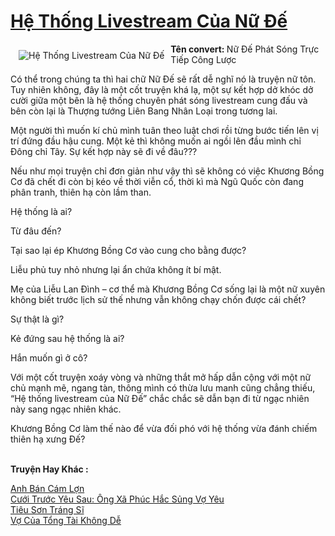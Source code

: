 <a href="https://utruyen.com/he-thong-livestream-cua-nu-de/16902/" title="Hệ Thống Livestream Của Nữ Đế"><h1>Hệ Thống Livestream Của Nữ Đế</h1></a><div style="display:table"><img align="right" style="float: left; padding: 10px;" src="https://utruyen.com/images/story/200x260/he-thong-livestream-cua-nu-de.jpg" alt="Hệ Thống Livestream Của Nữ Đế"><b>Tên convert: </b>Nữ Đế Phát Sóng Trực Tiếp Công Lược<p></p>Có thể trong chúng ta thì hai chữ Nữ Đế sẽ rất dễ nghĩ nó là truyện nữ tôn. Tuy nhiên không, đây là một cốt truyện khá lạ, một sự kết hợp dở khóc dở cười giữa một bên là hệ thống chuyên phát sóng livestream cung đấu và bên còn lại là Thượng tướng Liên Bang Nhân Loại trong tương lai.<p></p>Một người thì muốn kí chủ mình tuân theo luật chơi rồi từng bước tiến lên vị trí đứng đầu hậu cung. Một kẻ thì không muốn ai ngồi lên đầu mình chỉ Đông chỉ Tây. Sự kết hợp này sẽ đi về đâu???<p></p>Nếu như mọi truyện chỉ đơn giản như vậy thì sẽ không có việc Khương Bồng Cơ đã chết đi còn bị kéo về thời viễn cổ, thời kì mà Ngũ Quốc còn đang phân tranh, thiên hạ còn lầm than.<p></p>Hệ thống là ai?<p></p>Từ đâu đến?<p></p>Tại sao lại ép Khương Bồng Cơ vào cung cho bằng được?<p></p>Liễu phủ tuy nhỏ nhưng lại ẩn chứa không ít bí mật.<p></p>Mẹ của Liễu Lan Đình – cơ thể mà Khương Bồng Cơ sống lại là một nữ xuyên không biết trước lịch sử thế nhưng vẫn không chạy chốn được cái chết?<p></p>Sự thật là gì?<p></p>Kẻ đứng sau hệ thống là ai?<p></p>Hắn muốn gì ở cô?<p></p>Với một cốt truyện xoáy vòng và những thắt mở hấp dẫn cộng với một nữ chủ mạnh mẽ, ngang tàn, thông mình có thừa lưu manh cũng chẳng thiếu, “Hệ thống livestream của Nữ Đế” chắc chắc sẽ dẫn bạn đi từ ngạc nhiên này sang ngạc nhiên khác.<p></p>Khương Bồng Cơ làm thế nào để vừa đối phó với hệ thống vừa đánh chiếm thiên hạ xưng Đế?</div><p><br><b>Truyện Hay Khác :</b></p><a href="https://utruyen.com/anh-ban-cam-lon/12114/" alt="Anh Bán Cám Lợn">Anh Bán Cám Lợn</a><br/><a href="https://truyenngontinhay.wordpress.com/2019/10/03/cuoi-truoc-yeu-sau-ong-xa-phuc-hac-sung-vo-yeu/" alt="Cưới Trước Yêu Sau: Ông Xã Phúc Hắc Sủng Vợ Yêu">Cưới Trước Yêu Sau: Ông Xã Phúc Hắc Sủng Vợ Yêu</a><br/><a href="https://github.com/quanluxury/ngontinhhot/tree/master/truyenhay/20576/" alt="Tiêu Sơn Tráng Sĩ">Tiêu Sơn Tráng Sĩ</a><br/><a href="https://github.com/quanluxury/ngontinhhot/tree/master/truyenhay/19168/" alt="Vợ Của Tổng Tài Không Dễ">Vợ Của Tổng Tài Không Dễ</a><br/>